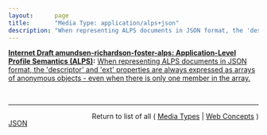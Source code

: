 ```yaml
---
layout:      page
title:       "Media Type: application/alps+json"
description: "When representing ALPS documents in JSON format, the 'descriptor' and 'ext' properties are always expressed as arrays of anonymous objects - even when there is only one member in the array."
---
```


**[Internet Draft amundsen-richardson-foster-alps: Application-Level Profile Semantics (ALPS)](/specs/IETF/I-D/amundsen-richardson-foster-alps "This document describes ALPS, a data format for defining simple descriptions of application-level semantics, similar in complexity to HTML microformats. An ALPS document can be used as a profile to explain the application semantics of a document with an application-agnostic media type (such as HTML, HAL, Collection+JSON, Siren, etc.). This increases the reusability of profile documents across media types."):** [When representing ALPS documents in JSON format, the 'descriptor' and 'ext' properties are always expressed as arrays of anonymous objects - even when there is only one member in the array.](http://tools.ietf.org/html/draft-amundsen-richardson-foster-alps#section-4.2 "Read documentation for Media Type &#34;application/alps+json&#34;")

<br/>
<hr/>

<p style="float : left"><a href="application/alps+json.json" title="JSON representing this particular Web Concept value">JSON</a></p>
<p style="text-align: right">Return to list of all ( <a href="../media-types">Media Types</a> | <a href="../">Web Concepts</a> )</p>

